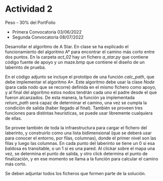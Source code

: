 # Actividad 2

Peso - 30% del PortFolio

- Primera Convocatoria 03/06/2022
- Segunda Convocatoria 08/07/2022

Desarrollar el algoritmo de A Star. En clase se ha explicado el funcionamiento del algoritmo A* para encontrar el camino más corto entre dos puntos. En la carpeta *act_02* hay un fichero *a_star.py* que contiene código fuente de apoyo y un maze.bmp que contiene el diseño de un laberinto de prueba.

En el código adjunto se incluye el prototipo de una función *calc_path*, que debe implementar el algoritmo A*. Este algoritmo debe usar la clase *Node* (para cada nodo que se recorre) definida en el mismo fichero como apoyo, y al final del algoritmo estos nodos tendrán cada uno el padre desde el que fueron alcanzados. De esta manera, la función ya implementada *return_path* será capaz de determinar el camino, una vez se cumpla la condición de salida (haber llegado al final). También se proveen tres funciones para distintas heurísticas, se puede usar libremente cualquiera de ellas.

Se provee también de toda la infraestructura para cargar el fichero del laberinto, y construirlo como una lista bidimensional (que se deberá usar para conocer el entorno, por filas, columnas), donde el primer nivel son las filas y luego las columnas. En cada punto del laberinto se tiene un 0 si esa baldosa es transitable, o un 1 si es una pared. Al clickar sobre el mapa una vez, se determina el punto de salida, y otro click determina el punto de finalización, y en ese momento se llama a la función para calcular el camino más corto.

Se deben adjuntar todos los ficheros que formen parte de la solución.